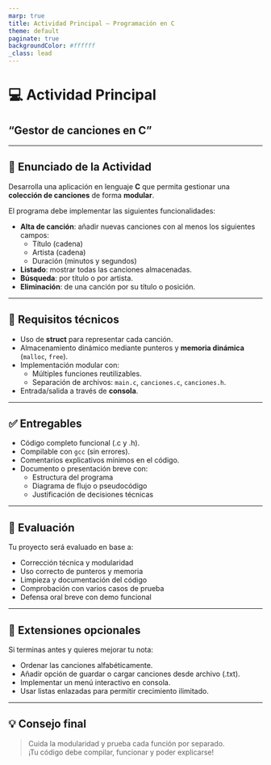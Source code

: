 ```yaml
---
marp: true
title: Actividad Principal – Programación en C
theme: default
paginate: true
backgroundColor: #ffffff
_class: lead
---
```


# 💻 Actividad Principal  
## “Gestor de canciones en C”

---

## 🎯 Enunciado de la Actividad

Desarrolla una aplicación en lenguaje **C** que permita gestionar una **colección de canciones** de forma **modular**.

El programa debe implementar las siguientes funcionalidades:

- **Alta de canción**: añadir nuevas canciones con al menos los siguientes campos:
  - Título (cadena)
  - Artista (cadena)
  - Duración (minutos y segundos)
- **Listado**: mostrar todas las canciones almacenadas.
- **Búsqueda**: por título o por artista.
- **Eliminación**: de una canción por su título o posición.

---

## 🔧 Requisitos técnicos

- Uso de **struct** para representar cada canción.
- Almacenamiento dinámico mediante punteros y **memoria dinámica** (`malloc`, `free`).
- Implementación modular con:
  - Múltiples funciones reutilizables.
  - Separación de archivos: `main.c`, `canciones.c`, `canciones.h`.
- Entrada/salida a través de **consola**.

---

## ✅ Entregables

- Código completo funcional (.c y .h).
- Compilable con `gcc` (sin errores).
- Comentarios explicativos mínimos en el código.
- Documento o presentación breve con:
  - Estructura del programa
  - Diagrama de flujo o pseudocódigo
  - Justificación de decisiones técnicas

---

## 🧪 Evaluación

Tu proyecto será evaluado en base a:

- Corrección técnica y modularidad
- Uso correcto de punteros y memoria
- Limpieza y documentación del código
- Comprobación con varios casos de prueba
- Defensa oral breve con demo funcional

---

## 🚀 Extensiones opcionales

Si terminas antes y quieres mejorar tu nota:

- Ordenar las canciones alfabéticamente.
- Añadir opción de guardar o cargar canciones desde archivo (.txt).
- Implementar un menú interactivo en consola.
- Usar listas enlazadas para permitir crecimiento ilimitado.

---

## 💡 Consejo final

> Cuida la modularidad y prueba cada función por separado.  
> ¡Tu código debe compilar, funcionar y poder explicarse!
